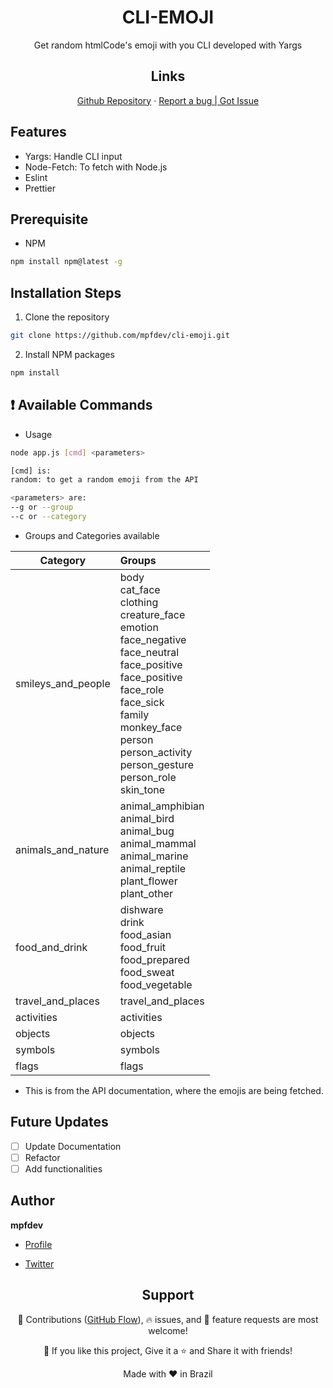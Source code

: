 <h1 align="center"> CLI-EMOJI </h1>
<p align="center">Get random htmlCode's emoji with you CLI developed with Yargs</p>

<h2 align="center">Links </h2>
<p align="center">
    <a href="https://github.com/mpfdev/cli-emoji" title="<repo-title>">Github Repository</a>
    ·
    <a href="https://github.com/mpfdev/cli-emoji/issues/new" title="Report Bug / Request Feature">Report a bug |  Got Issue</a>
</p>

## Features

- Yargs: Handle CLI input
- Node-Fetch: To fetch with Node.js
- Eslint
- Prettier

## Prerequisite

- NPM

```Bash
npm install npm@latest -g
```

## Installation Steps

1. Clone the repository

```Bash
git clone https://github.com/mpfdev/cli-emoji.git
```

2.  Install NPM packages

```Bash
npm install
```

## ❗ Available Commands

- Usage

```Bash
node app.js [cmd] <parameters>

[cmd] is:
random: to get a random emoji from the API

<parameters> are:
--g or --group
--c or --category
```

- Groups and Categories available

| Category           | Groups                                                                                                                                                                                                                                                    |
| ------------------ | :-------------------------------------------------------------------------------------------------------------------------------------------------------------------------------------------------------------------------------------------------------- |
| smileys_and_people | body<br>cat_face<br>clothing<br>creature_face<br>emotion<br>face_negative<br>face_neutral<br>face_positive<br>face_positive<br>face_role<br>face_sick<br>family<br>monkey_face<br>person<br>person_activity<br>person_gesture<br>person_role<br>skin_tone |
| animals_and_nature | animal_amphibian<br>animal_bird<br>animal_bug<br>animal_mammal<br>animal_marine<br>animal_reptile<br>plant_flower<br>plant_other                                                                                                                          |
| food_and_drink     | dishware<br>drink<br>food_asian<br>food_fruit<br>food_prepared<br>food_sweat<br>food_vegetable                                                                                                                                                            |
| travel_and_places  | travel_and_places                                                                                                                                                                                                                                         |
| activities         | activities                                                                                                                                                                                                                                                |
| objects            | objects                                                                                                                                                                                                                                                   |
| symbols            | symbols                                                                                                                                                                                                                                                   |
| flags              | flags                                                                                                                                                                                                                                                     |

- This is from the API documentation, where the emojis are being fetched.

## Future Updates

- [ ] Update Documentation
- [ ] Refactor
- [ ] Add functionalities

## Author

**mpfdev**

- [Profile](https://github.com/mpfdev)

- [Twitter](https://www.twitter.com/mpfdev)

<h2 align="center"> Support</h2>

<p align="center">🎀 Contributions (<a href="https://guides.github.com/introduction/flow" title="GitHub flow">GitHub Flow</a>), 🔥 issues, and 🥮 feature requests are most welcome!</p>

<p align="center">💙 If you like this project, Give it a ⭐ and Share it with friends!</p>

<p align="center">Made with  ❤️ in Brazil</p>

